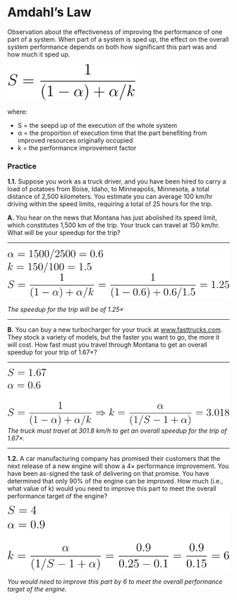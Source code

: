 # Amdahl’s Law

Observation about the effectiveness of improving the performance of one part of
a system. When part of a system is sped up, the effect on the overall system
performance depends on both how significant this part was and how much it sped
up.

![equation](amdalhslaw.svg)

where:
- S = the seepd up of the execution of the whole system
- α = the proportion of execution time that the part benefiting from improved resources originally occupied
- k = the performance improvement factor


### Practice

**1.1.** Suppose you work as a truck driver, and you have been hired to carry a load of
potatoes from Boise, Idaho, to Minneapolis, Minnesota, a total distance of 2,500
kilometers. You estimate you can average 100 km/hr driving within the speed
limits, requiring a total of 25 hours for the trip.

**A.**  You hear on the news that Montana has just abolished its speed limit, which
constitutes 1,500 km of the trip. Your truck can travel at 150 km/hr. What
will be your speedup for the trip?

---
![equation](practice-1-1-A.svg)

_The speedup for the trip will be of 1.25×_

---

**B.** You can buy a new turbocharger for your truck at www.fasttrucks.com. They
stock a variety of models, but the faster you want to go, the more it will cost.
How fast must you travel through Montana to get an overall speedup for
your trip of 1.67×?

---

![equation](practice-1-1-B.svg)
_The truck must travel at 301.8 km/h to get an overall speedup for the trip of 1.67×._

---

**1.2.** A car manufacturing company has promised their customers that the next release of a new engine will show a 4× performance improvement. You have been as-signed the task of delivering on that promise. You have determined that only 90% of the engine can be improved. How much (i.e., what value of k) would you need to improve this part to meet the overall performance target of the engine?

![equation](practice-1-2.svg)

_You would need to improve this part by 6 to meet the overall performance target of the engine._ 

